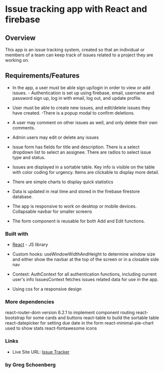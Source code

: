 # Issue tracking app with React and firebase

## Overview

This app is an issue tracking system, created so that an individual or members of a team can keep track of issues related to a project they are working on.

## Requirements/Features

* In the app, a user must be able sign up/login in order to view or add issues.
         - Authentication is set up using firebase, email, username and password sign up, log in
with email, log out, and update profile.

* User must be able to create new issues, and edit/delete issues they have created. 
         -There is a popup modal to confirm deletions. 
* A user may comment on other issues as well, and only delete their own comments.
* Admin users may edit or delete any issues
* Issue form has fields for title and description. There is a select dropdown list to select an assignee. There are radios to select issue type and status.
* Issues are displayed in a sortable table. Key info is visible on the table with color coding for urgency. Items are clickable to display more detail.
* There are simple charts to display quick statistics
* Data is updated in real time and stored in the firebase firestore database.
* The app is responsive to work on desktop or mobile devices. Collapsable navbar for smaller screens
* The form component is reusable for both Add and Edit functions.
     
### Built with

- [React](https://reactjs.org/) - JS library

- Custom hooks: useWindowWidthAndHeight to determine window size and either show the navbar
at the top of the screen or in a closable side nav

- Context: AuthContext for all authentication functions, including current user's info
         IssuesContext fetches issues related data for use in the app.
         
- Using css for a responsive design

### More dependencies
react-router-dom version 6.2.1 to implement component routing
react-bootstrap for some cards and buttons
react-table to build the sortable table
react-datepicker for setting due date in the form
react-minimal-pie-chart used to show stats
react-fontawesome icons


### Links

- Live Site URL: [Issue Tracker](https://issue-tracker-csb.vercel.app)


### by Greg Schoenberg
